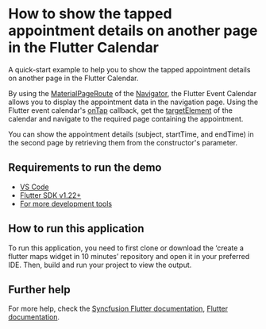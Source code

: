 # How to show the tapped appointment details on another page in the Flutter Calendar

A quick-start example to help you to show the tapped appointment details on another page in the Flutter Calendar.

By using the [MaterialPageRoute](https://api.flutter.dev/flutter/material/MaterialPageRoute-class.html) of the [Navigator](https://api.flutter.dev/flutter/widgets/Navigator-class.html), the Flutter Event Calendar allows you to display the appointment data in the navigation page.
Using the Flutter event calendar's [onTap](https://pub.dev/documentation/syncfusion_flutter_calendar/latest/calendar/SfCalendar/onTap.html) callback, get the [targetElement](https://pub.dev/documentation/syncfusion_flutter_calendar/latest/calendar/CalendarElement-class.html) of the calendar and navigate to the required page containing the appointment.

You can show the appointment details (subject, startTime, and endTime) in the second page by retrieving them from the constructor's parameter.


## Requirements to run the demo
* [VS Code](https://code.visualstudio.com/download)
* [Flutter SDK v1.22+](https://flutter.dev/docs/development/tools/sdk/overview)
* [For more development tools](https://flutter.dev/docs/development/tools/devtools/overview)

## How to run this application
To run this application, you need to first clone or download the ‘create a flutter maps widget in 10 minutes’ repository and open it in your preferred IDE. Then, build and run your project to view the output.

## Further help
For more help, check the [Syncfusion Flutter documentation](https://help.syncfusion.com/flutter/introduction/overview),
 [Flutter documentation](https://flutter.dev/docs/get-started/install).
